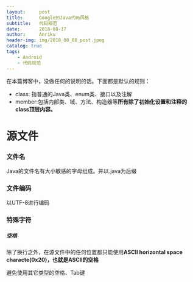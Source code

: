 ```yaml
---
layout:     post
title:      Google的Java代码风格
subtitle:   代码规范
date:       2018-08-17
author:     Anriku
header-img: img/2018_08_08_post.jpeg
catalog: true
tags:
    - Android
    - 代码规范
---
```


在本篇博客中，没做任何的说明的话。下面都是默认的规则：

* class: 指普通的Java类、enum类、接口以及注解
* member:包括内部类、域、方法、构造器等**所有除了初始化设置和注释的class顶层内容。**





# 源文件

### 文件名

Java的文件名有大小敏感的字母组成。并以.java为后缀



### 文件编码

以UTF-8进行编码



### 特殊字符

##### 空格

除了换行之外，在源文件中的任何位置都只能使用**ASCII horizontal space characte(0x20)，也就是ASCII的空格**



避免使用其它类型的空格、Tab键






